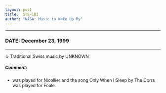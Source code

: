 ```yaml
---
layout: post
title:  STS-103
author: "NASA: Music to Wake Up By"
---
```


----
### DATE: December 23, 1999
----
✫ Traditional Swiss music by UNKNOWN

##### Comment:
* was played for Nicollier and the song Only When I Sleep by The Corrs was played for Foale.
